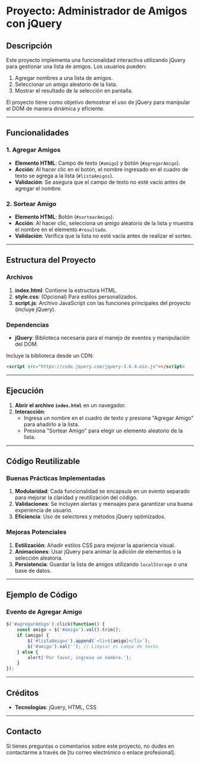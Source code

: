 # Proyecto: Administrador de Amigos con jQuery

## Descripción
Este proyecto implementa una funcionalidad interactiva utilizando jQuery para gestionar una lista de amigos. Los usuarios pueden:
1. Agregar nombres a una lista de amigos.
2. Seleccionar un amigo aleatorio de la lista.
3. Mostrar el resultado de la selección en pantalla.

El proyecto tiene como objetivo demostrar el uso de jQuery para manipular el DOM de manera dinámica y eficiente.

---

## Funcionalidades

### 1. Agregar Amigos
- **Elemento HTML**: Campo de texto (`#amigo`) y botón (`#agregarAmigo`).
- **Acción**: Al hacer clic en el botón, el nombre ingresado en el cuadro de texto se agrega a la lista (`#listaAmigos`).
- **Validación**: Se asegura que el campo de texto no esté vacío antes de agregar el nombre.

### 2. Sortear Amigo
- **Elemento HTML**: Botón (`#sortearAmigo`).
- **Acción**: Al hacer clic, selecciona un amigo aleatorio de la lista y muestra el nombre en el elemento `#resultado`.
- **Validación**: Verifica que la lista no esté vacía antes de realizar el sorteo.

---

## Estructura del Proyecto

### Archivos
1. **index.html**: Contiene la estructura HTML.
2. **style.css**: (Opcional) Para estilos personalizados.
3. **script.js**: Archivo JavaScript con las funciones principales del proyecto (incluye jQuery).

### Dependencias
- **jQuery**: Biblioteca necesaria para el manejo de eventos y manipulación del DOM.

Incluye la biblioteca desde un CDN:
```html
<script src="https://code.jquery.com/jquery-3.6.4.min.js"></script>
```

---

## Ejecución
1. **Abrir el archivo `index.html`** en un navegador.
2. **Interacción**:
   - Ingresa un nombre en el cuadro de texto y presiona "Agregar Amigo" para añadirlo a la lista.
   - Presiona "Sortear Amigo" para elegir un elemento aleatorio de la lista.

---

## Código Reutilizable

### Buenas Prácticas Implementadas
1. **Modularidad**: Cada funcionalidad se encapsula en un evento separado para mejorar la claridad y reutilización del código.
2. **Validaciones**: Se incluyen alertas y mensajes para garantizar una buena experiencia de usuario.
3. **Eficiencia**: Uso de selectores y métodos jQuery optimizados.

### Mejoras Potenciales
1. **Estilización**: Añadir estilos CSS para mejorar la apariencia visual.
2. **Animaciones**: Usar jQuery para animar la adición de elementos o la selección aleatoria.
3. **Persistencia**: Guardar la lista de amigos utilizando `localStorage` o una base de datos.

---

## Ejemplo de Código
### Evento de Agregar Amigo
```javascript
$('#agregarAmigo').click(function() {
    const amigo = $('#amigo').val().trim();
    if (amigo) {
        $('#listaAmigos').append(`<li>${amigo}</li>`);
        $('#amigo').val(''); // Limpiar el campo de texto
    } else {
        alert('Por favor, ingresa un nombre.');
    }
});
```

---

## Créditos
- **Tecnologías**: jQuery, HTML, CSS

---

## Contacto
Si tienes preguntas o comentarios sobre este proyecto, no dudes en contactarme a través de [tu correo electrónico o enlace profesional].

